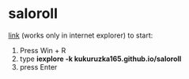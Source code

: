# saloroll
[link](https://kukuruzka165.github.io/saloroll/)
(works only in internet explorer)
to start:
1. Press Win + R
2. type **iexplore -k kukuruzka165.github.io/saloroll**
3. press Enter
